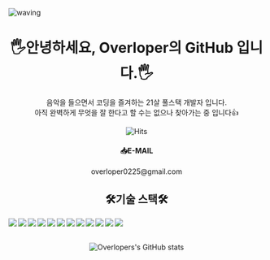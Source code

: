 ![waving](https://capsule-render.vercel.app/api?type=waving&height=180&text=Welcome!&fontAlign=80&fontAlignY=40&color=gradient&customColorList=0,2,2,5,30)
<div align="center">
<h1>🖐️안녕하세요, Overloper의 GitHub 입니다.🖐️</h1>
음악을 들으면서 코딩을 즐겨하는 21살 풀스택 개발자 입니다.<br>
아직 완벽하게 무엇을 잘 한다고 할 수는 없으나 찾아가는 중 입니다👍<br>

![Hits](https://hits.seeyoufarm.com/api/count/incr/badge.svg?url=https%3A%2F%2Fgithub.com%2Fkimseonghyoek%2Fhitcounter&count_bg=%235F7C61&title_bg=%235E5656&icon=&icon_color=%23E7E7E7&title=HITS&edge_flat=false)

<h4>📥E-MAIL</h4>
overloper0225@gmail.com

<br>
<h2>🛠️기술 스택🛠️</h2>  

<img align="left" src="https://img.shields.io/badge/HTML5-E34F26?style=flat-square&logo=HTML5&logoColor=white"/> 
<img align="left" src="https://img.shields.io/badge/SASS-CD679A?style=flat-square&logo=SASS&logoColor=white"/>
<img align="left" src="https://img.shields.io/badge/REACT-03A9F4?style=flat-square&logo=REACT&logoColor=white"/>
<img align="left" src="https://img.shields.io/badge/EXPRESS-4A9542?style=flat-square&logo=EXPRESS&logoColor=white"/>
<img align="left" src="https://img.shields.io/badge/JavaScript-F7DF1E?style=flat-square&logo=JavaScript&logoColor=white"/>
<img align="left"  src="https://img.shields.io/badge/jQuery-0769AD?style=flat-square&logo=jQuery&logoColor=white"/>
<img align="left" src="https://img.shields.io/badge/Python-0273b7?style=flat-square&logo=Python&logoColor=white"/>  
<img align="left" src="https://img.shields.io/badge/MariaDB-003545?style=flat-square&logo=MariaDB&logoColor=white"/>
<img align="left" src="https://img.shields.io/badge/RDS-FF9800?style=flat-square&logo=AMAZON-AWS&logoColor=white"/>
<img align="left" src="https://img.shields.io/badge/EC2-FF9800?style=flat-square&logo=AMAZON-EC2&logoColor=white"/>
<img align="left" src="https://img.shields.io/badge/WEBPACK-1C78C0?style=flat-square&logo=WEBPACK&logoColor=white"> 
<img align="left" src="https://img.shields.io/badge/TAILWINDCSS-0F172A?style=flat-square&logo=TAILWINDCSS&logoColor=white"> 

<br>
<br>

![Overlopers's GitHub stats](https://github-readme-stats.vercel.app/api?username=kimseonghyoek&show_icons=true)

